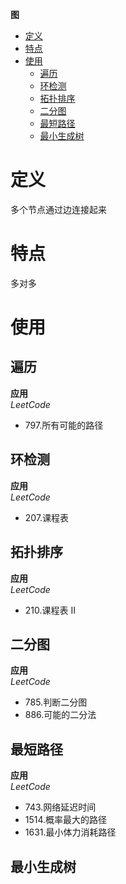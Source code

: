 **图**
- [定义](#定义)
- [特点](#特点)
- [使用](#使用)
  - [遍历](#遍历)
  - [环检测](#环检测)
  - [拓扑排序](#拓扑排序)
  - [二分图](#二分图)
  - [最短路径](#最短路径)
  - [最小生成树](#最小生成树)

# 定义 #
多个节点通过边连接起来

# 特点 #
多对多

# 使用 #
## 遍历 ##  
**应用**  
*LeetCode*  
- 797.所有可能的路径

## 环检测 ##
**应用**  
*LeetCode*     
- 207.课程表

## 拓扑排序 ##
**应用**  
*LeetCode*     
- 210.课程表 II

## 二分图 ##
**应用**  
*LeetCode*    
- 785.判断二分图
- 886.可能的二分法

## 最短路径 ##
**应用**  
*LeetCode*  
- 743.网络延迟时间
- 1514.概率最大的路径
- 1631.最小体力消耗路径

## 最小生成树 ##

